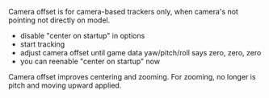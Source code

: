 Camera offset is for camera-based trackers only, when camera's not pointing not directly on model.

- disable "center on startup" in options
- start tracking
- adjust camera offset until game data yaw/pitch/roll says zero, zero, zero
- you can reenable "center on startup" now

Camera offset improves centering and zooming. For zooming, no longer is pitch and moving upward applied.
